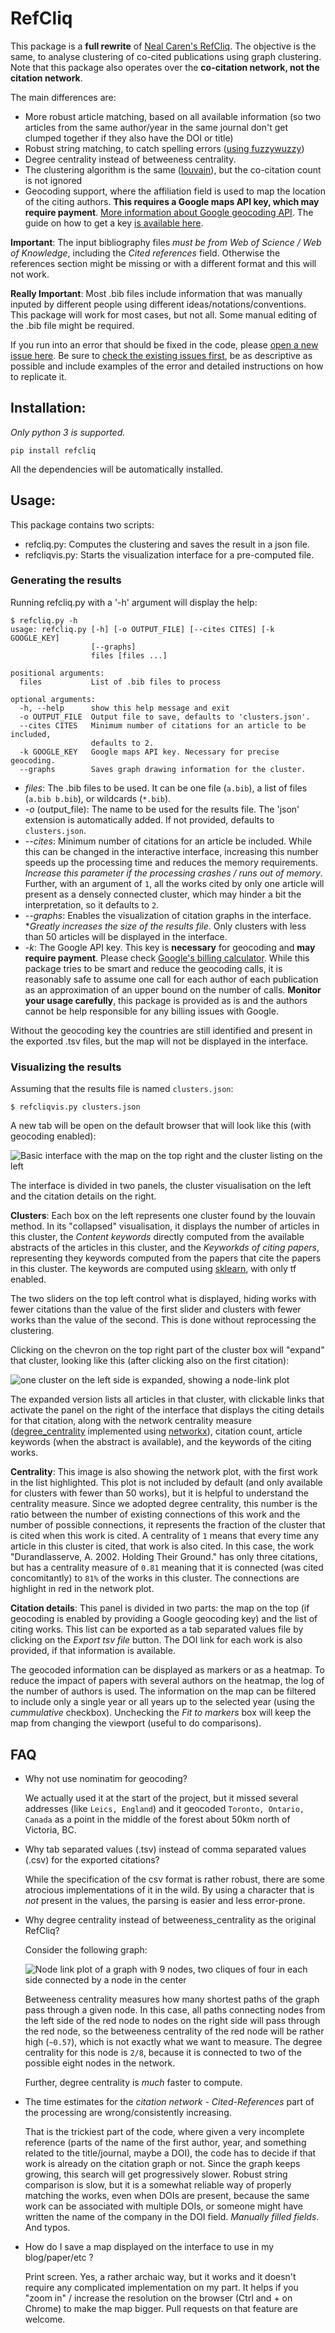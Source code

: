 # RefCliq


This package is a **full rewrite** of [Neal Caren's
RefCliq](https://github.com/nealcaren/RefCliq). The objective is the same, to
analyse clustering of co-cited publications using graph clustering. Note that
this package also operates over the **co-citation network, not the citation
network**.

The main differences are:

* More robust article matching, based on all available information (so two articles from the same author/year in the same journal don't get clumped together if they also have the DOI or title)
* Robust string matching, to catch spelling errors ([using fuzzywuzzy](https://github.com/seatgeek/fuzzywuzzy))
* Degree centrality instead of betweeness centrality.
* The clustering algorithm is the same ([louvain](https://github.com/taynaud/python-louvain)), but the co-citation count is not ignored 
* Geocoding support, where the affiliation field is used to map the location of the citing authors. **This requires a Google maps API key, which may require payment**. [More information about Google geocoding API](https://developers.google.com/maps/documentation/geocoding/start). The guide on how to get a key [is available here](https://developers.google.com/maps/documentation/geocoding/get-api-key).

**Important**: The input bibliography files *must be from Web of Science / Web of Knowledge*, including the *Cited references* field. Otherwise the references section might be missing or with a different format and this will not work.

**Really Important**: Most .bib files include information that was manually inputed by different people using different ideas/notations/conventions. This package will work for most cases, but not all. Some manual editing of the .bib file might be required.

If you run into an error that should be fixed in the code, please [open a new issue here](https://github.com/fabioasdias/RefCliq/issues/new). Be sure to [check the existing issues first](https://github.com/fabioasdias/RefCliq/issues), be as descriptive as possible and include examples of the error and detailed instructions on how to replicate it.

## Installation:


*Only python 3 is supported.*

```
pip install refcliq
```
All the dependencies will be automatically installed.


## Usage:


This package contains two scripts: 
* refcliq.py: Computes the clustering and saves the result in a json file.
* refcliqvis.py: Starts the visualization interface for a pre-computed file.

### Generating the results
Running refcliq.py with a '-h' argument will display the help:

```
$ refcliq.py -h
usage: refcliq.py [-h] [-o OUTPUT_FILE] [--cites CITES] [-k GOOGLE_KEY]
                  [--graphs]
                  files [files ...]

positional arguments:
  files           List of .bib files to process

optional arguments:
  -h, --help      show this help message and exit
  -o OUTPUT_FILE  Output file to save, defaults to 'clusters.json'.
  --cites CITES   Minimum number of citations for an article to be included,
                  defaults to 2.
  -k GOOGLE_KEY   Google maps API key. Necessary for precise geocoding.
  --graphs        Saves graph drawing information for the cluster.
```

* *files*: The .bib files to be used. It can be one file (`a.bib`), a list of files (`a.bib b.bib`), or wildcards (`*.bib`).
* *-o* (output_file): The name to be used for the results file. The 'json' extension is automatically added. If not provided, defaults to `clusters.json`.
* *--cites*: Minimum number of citations for an article be included. While this can be changed in the interactive interface, increasing this number speeds up the processing time and reduces the memory requirements. *Increase this parameter if the processing crashes / runs out of memory*. Further, with an argument of `1`, all the works cited by only one article will present as a densely connected cluster, which may hinder a bit the interpretation, so it defaults to `2`.
* *--graphs*: Enables the visualization of citation graphs in the interface. **Greatly increases the size of the results file*. Only clusters with less than 50 articles will be displayed in the interface.
* *-k*: The Google API key. This key is **necessary** for geocoding and **may require payment**. Please check [Google's billing calculator](https://mapsplatformtransition.withgoogle.com/calculator). While this package tries to be smart and reduce the geocoding calls, it is reasonably safe to assume one call for each author of each publication as an approximation of an upper bound on the number of calls. **Monitor your usage carefully**, this package is provided as is and the authors cannot be help responsible for any billing issues with Google.

Without the geocoding key the countries are still identified and present in the exported .tsv files, but the map will not be displayed in the interface.

### Visualizing the results
Assuming that the results file is named `clusters.json`:

```
$ refcliqvis.py clusters.json
```

A new tab will be open on the default browser that will look like this (with geocoding enabled):

![Basic interface with the map on the top right and the cluster listing on the left](doc/base.png "")

The interface is divided in two panels, the cluster visualisation on the left and the citation details on the right.

**Clusters**: Each box on the left represents one cluster found by the louvain method. In its "collapsed" visualisation, it displays the number of articles in this cluster, the *Content keywords* directly computed from the available abstracts of the articles in this cluster, and the *Keyworkds of citing papers*, representing they keywords computed from the papers that cite the papers in this cluster. The keywords are computed using [sklearn](https://scikit-learn.org/stable/modules/generated/sklearn.feature_extraction.text.TfidfTransformer.html), with only tf enabled.

The two sliders on the top left control what is displayed, hiding works with fewer citations than the value of the first slider and clusters with fewer works than the value of the second. This is done without reprocessing the clustering.

Clicking on the chevron on the top right part of the cluster box will "expand" that cluster, looking like this (after clicking also on the first citation):

![one cluster on the left side is expanded, showing a node-link plot](doc/graph.png "")

The expanded version lists all articles in that cluster, with clickable links
that activate the panel on the right of the interface that displays the citing
details for that citation, along with the network centrality measure
([degree_centrality](https://en.wikipedia.org/wiki/Centrality#Degree_centrality)
implemented using
[networkx](https://networkx.github.io/documentation/networkx-1.9/reference/generated/networkx.algorithms.centrality.degree_centrality.html)),
citation count, article keywords (when the abstract is available), and the
keywords of the citing works.

**Centrality**: This image is also showing the network plot, with the first work in the list highlighted. This plot is not included by default (and only available for clusters with fewer than 50 works), but it is helpful to understand the centrality measure. Since we adopted degree centrality, this number is the ratio between the number of existing connections of this work and the number of possible connections, it represents the fraction of the cluster that is cited when this work is cited. A centrality of `1` means that every time any article in this cluster is cited, that work is also cited. In this case, the work "Durandlasserve, A. 2002. Holding Their Ground." has only three citations, but has a centrality measure of `0.81` meaning that it is connected (was cited concomitantly) to `81%` of the works in this cluster. The connections are highlight in red in the network plot.

**Citation details**: This panel is divided in two parts: the map on the top (if geocoding is enabled by providing a Google geocoding key) and the list of citing works. This list can be exported as a tab separated values file by clicking on the *Export tsv file* button. The DOI link for each work is also provided, if that information is available.

The geocoded information can be displayed as markers or as a heatmap. To reduce the impact of papers with several authors on the heatmap, the log of the number of authors is used. The information on the map can be filtered to include only a single year or all years up to the selected year (using the *cummulative* checkbox). Unchecking the *Fit to markers* box will keep the map from changing the viewport (useful to do comparisons).


## FAQ

* Why not use nominatim for geocoding? 

    We actually used it at the start of the project, but it missed several addresses (like `Leics, England`) and it geocoded `Toronto, Ontario, Canada` as a point in the middle of the forest about 50km north of Victoria, BC.

* Why tab separated values (.tsv) instead of comma separated values (.csv) for the exported citations?

    While the specification of the csv format is rather robust, there are some atrocious implementations of it in the wild. By using a character that is *not* present in the values, the parsing is easier and less error-prone.

* Why degree centrality instead of betweeness_centrality as the original RefCliq?

    Consider the following graph:

    ![Node link plot of a graph with 9 nodes, two cliques of four in each side connected by a node in the center](doc/centrality.png "")

    Betweeness centrality measures how many shortest paths of the graph pass through a given node. In this case, all paths connecting nodes from the left side of the red node to nodes on the right side will pass through the red node, so the betweeness centrality of the red node will be rather high (`~0.57`), which is not exactly what we want to measure. The degree centrality for this node is `2/8`, because it is connected to two of the possible eight nodes in the network.

    Further, degree centrality is *much* faster to compute.

* The time estimates for the *citation network - Cited-References* part of the processing are wrong/consistently increasing.

    That is the trickiest part of the code, where given a very incomplete reference (parts of the name of the first author, year, and something related to the title/journal, maybe a DOI), the code has to decide if that work is already on the citation graph or not. Since the graph keeps growing, this search will get progressively slower. Robust string comparison is slow, but it is a somewhat reliable way of properly matching the works, even when DOIs are present, because the same work can be associated with multiple DOIs, or someone might have written the name of the company in the DOI field. *Manually filled fields*. And typos.

* How do I save a map displayed on the interface to use in my blog/paper/etc ?

    Print screen. Yes, a rather archaic way, but it works and it doesn't require any complicated implementation on my part. It helps if you "zoom in" / increase the resolution on the browser (Ctrl and + on Chrome) to make the map bigger. Pull requests on that feature are welcome.